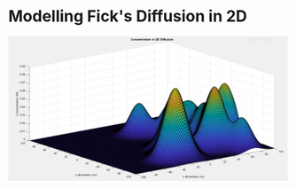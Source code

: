 # Modelling Fick's Diffusion in 2D

![Alt Text](https://github.com/andre-fu/Ficks-2D-Diffusion/blob/master/50839947_2243650875892840_1948918913244856320_n.png)
